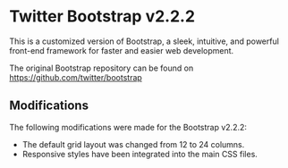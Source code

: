 # Twitter Bootstrap v2.2.2

This is a customized version of Bootstrap, a sleek, intuitive, and powerful front-end framework for faster and easier web development.

The original Bootstrap repository can be found on https://github.com/twitter/bootstrap

## Modifications

The following modifications were made for the Bootstrap v2.2.2:

* The default grid layout was changed from 12 to 24 columns.
* Responsive styles have been integrated into the main CSS files.
